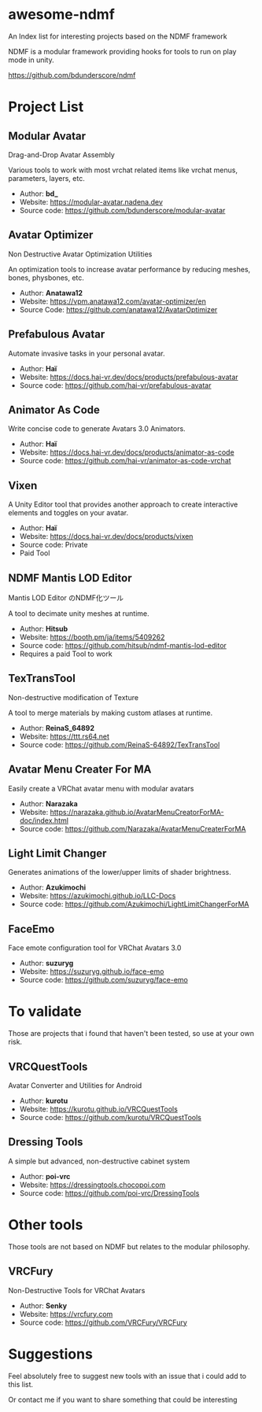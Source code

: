 # awesome-ndmf
An Index list for interesting projects based on the NDMF framework

NDMF is a modular framework providing hooks for tools to run on play mode in unity.

<https://github.com/bdunderscore/ndmf>

# Project List

## Modular Avatar
Drag-and-Drop Avatar Assembly

Various tools to work with most vrchat related items like vrchat menus, parameters, layers, etc.

- Author: **bd_**
- Website: <https://modular-avatar.nadena.dev>
- Source code: <https://github.com/bdunderscore/modular-avatar>

## Avatar Optimizer
Non Destructive Avatar Optimization Utilities

An optimization tools to increase avatar performance by reducing meshes, bones, physbones, etc.

- Author: **Anatawa12**
- Website: <https://vpm.anatawa12.com/avatar-optimizer/en>
- Source Code: <https://github.com/anatawa12/AvatarOptimizer>

## Prefabulous Avatar
Automate invasive tasks in your personal avatar.

- Author: **Haï**
- Website: <https://docs.hai-vr.dev/docs/products/prefabulous-avatar>
- Source code: <https://github.com/hai-vr/prefabulous-avatar>

## Animator As Code
Write concise code to generate Avatars 3.0 Animators.

- Author: **Haï**
- Website: <https://docs.hai-vr.dev/docs/products/animator-as-code>
- Source code: <https://github.com/hai-vr/animator-as-code-vrchat>

## Vixen
A Unity Editor tool that provides another approach to create interactive elements and toggles on your avatar.

- Author: **Haï**
- Website: <https://docs.hai-vr.dev/docs/products/vixen>
- Source code: Private
- Paid Tool

## NDMF Mantis LOD Editor
Mantis LOD Editor のNDMF化ツール

A tool to decimate unity meshes at runtime.
- Author: **Hitsub**
- Website: <https://booth.pm/ja/items/5409262>
- Source code: <https://github.com/hitsub/ndmf-mantis-lod-editor>
- Requires a paid Tool to work

## TexTransTool
Non-destructive modification of Texture

A tool to merge materials by making custom atlases at runtime.

- Author: **ReinaS_64892**
- Website: <https://ttt.rs64.net>
- Source code: <https://github.com/ReinaS-64892/TexTransTool>

## Avatar Menu Creater For MA
Easily create a VRChat avatar menu with modular avatars 

- Author: **Narazaka**
- Website: <https://narazaka.github.io/AvatarMenuCreatorForMA-doc/index.html>
- Source code: <https://github.com/Narazaka/AvatarMenuCreaterForMA>

## Light Limit Changer
Generates animations of the lower/upper limits of shader brightness.

- Author: **Azukimochi**
- Website: <https://azukimochi.github.io/LLC-Docs>
- Source code: <https://github.com/Azukimochi/LightLimitChangerForMA>

##  FaceEmo
Face emote configuration tool for VRChat Avatars 3.0

- Author: **suzuryg**
- Website: <https://suzuryg.github.io/face-emo>
- Source code: <https://github.com/suzuryg/face-emo>

# To validate

Those are projects that i found that haven't been tested, so use at your own risk.

## VRCQuestTools
Avatar Converter and Utilities for Android

- Author: **kurotu**
- Website: <https://kurotu.github.io/VRCQuestTools>
- Source code: <https://github.com/kurotu/VRCQuestTools>

## Dressing Tools
A simple but advanced, non-destructive cabinet system

- Author: **poi-vrc**
- Website: <https://dressingtools.chocopoi.com>
- Source code: <https://github.com/poi-vrc/DressingTools>

# Other tools

Those tools are not based on NDMF but relates to the modular philosophy.

## VRCFury
Non-Destructive Tools for VRChat Avatars

- Author: **Senky**
- Website: <https://vrcfury.com>
- Source code: <https://github.com/VRCFury/VRCFury>


# Suggestions

Feel absolutely free to suggest new tools with an issue that i could add to this list.

Or contact me if you want to share something that could be interesting
